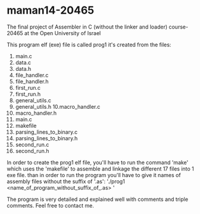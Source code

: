 # maman14-20465
The final project of Assembler in C (without the linker and loader) course-20465 at the Open University of Israel


This program elf (exe) file is called prog1
it's created from the files:
1. main.c
2. data.c
3. data.h
4. file_handler.c
5. file_handler.h
6. first_run.c
7. first_run.h
8. general_utils.c
9. general_utils.h
10.macro_handler.c
11. macro_handler.h
12. main.c
13. makefile
14. parsing_lines_to_binary.c
15. parsing_lines_to_binary.h
16. second_run.c
17. second_run.h

In order to create the prog1 elf file, you'll have to run the command 'make' which uses the 'makefile' to assemble and linkage the different 17 files into 1 exe file.
than in order to run the program you'll have to give it names of assembly files without the suffix of '.as':
'./prog1 <name_of_program_without_suffix_of_.as> <test>'
  
 The program is very detailed and explained well with comments and triple comments.
 Feel free to contact me.

